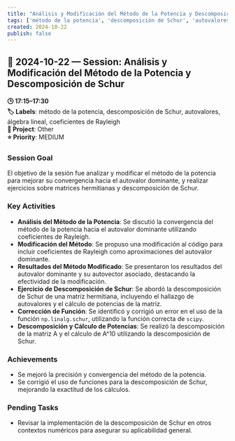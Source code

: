 ```yaml
---
title: "Análisis y Modificación del Método de la Potencia y Descomposición de Schur"
tags: ['método de la potencia', 'descomposición de Schur', 'autovalores', 'álgebra lineal', 'coeficientes de Rayleigh']
created: 2024-10-22
publish: false
---
```


## 📅 2024-10-22 — Session: Análisis y Modificación del Método de la Potencia y Descomposición de Schur

**🕒 17:15–17:30**  
**🏷️ Labels**: método de la potencia, descomposición de Schur, autovalores, álgebra lineal, coeficientes de Rayleigh  
**📂 Project**: Other  
**⭐ Priority**: MEDIUM  


### Session Goal
El objetivo de la sesión fue analizar y modificar el método de la potencia para mejorar su convergencia hacia el autovalor dominante, y realizar ejercicios sobre matrices hermitianas y descomposición de Schur.

### Key Activities
- **Análisis del Método de la Potencia**: Se discutió la convergencia del método de la potencia hacia el autovalor dominante utilizando coeficientes de Rayleigh.
- **Modificación del Método**: Se propuso una modificación al código para incluir coeficientes de Rayleigh como aproximaciones del autovalor dominante.
- **Resultados del Método Modificado**: Se presentaron los resultados del autovalor dominante y su autovector asociado, destacando la efectividad de la modificación.
- **Ejercicio de Descomposición de Schur**: Se abordó la descomposición de Schur de una matriz hermitiana, incluyendo el hallazgo de autovalores y el cálculo de potencias de la matriz.
- **Corrección de Función**: Se identificó y corrigió un error en el uso de la función `np.linalg.schur`, utilizando la función correcta de `scipy`.
- **Descomposición y Cálculo de Potencias**: Se realizó la descomposición de la matriz A y el cálculo de A^10 utilizando la descomposición de Schur.

### Achievements
- Se mejoró la precisión y convergencia del método de la potencia.
- Se corrigió el uso de funciones para la descomposición de Schur, mejorando la exactitud de los cálculos.

### Pending Tasks
- Revisar la implementación de la descomposición de Schur en otros contextos numéricos para asegurar su aplicabilidad general.
